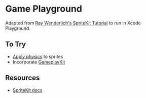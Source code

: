 # Game Playground

Adapted from [Ray Wenderlich's SpriteKit Tutorial](https://www.raywenderlich.com/145318/spritekit-swift-3-tutorial-beginners) to run in Xcode Playground.

## To Try
- [Apply physics](https://spin.atomicobject.com/2014/12/29/spritekit-physics-tutorial-swift/) to sprites
- Incorporate [GameplayKit](https://www.raywenderlich.com/155780/gameplaykit-tutorial-entity-component-system-agents-goals-behaviors-2)

## Resources
- [SpriteKit docs](https://developer.apple.com/documentation/spritekit)


